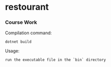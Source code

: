 # restourant
### Course Work


Compilation command:
```
dotnet build
```

Usage:
```
run the executable file in the `bin` directory
```

